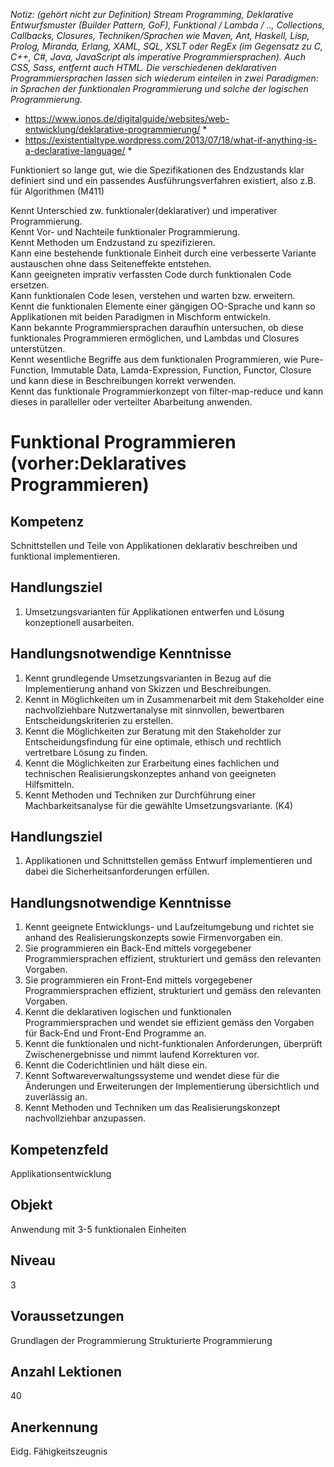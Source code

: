 *Notiz: (gehört nicht zur Definition)*
*Stream Programming, Deklarative Entwurfsmuster (Builder Pattern, GoF), Funktional / Lambda / .., Collections, Callbacks, Closures,* 
*Techniken/Sprachen wie Maven, Ant, Haskell, Lisp, Prolog, Miranda, Erlang, XAML, SQL, XSLT oder RegEx (im Gegensatz zu C, C++, C#, Java, JavaScript als imperative Programmiersprachen). Auch CSS, Sass, entfernt auch HTML.*
*Die verschiedenen deklarativen Programmiersprachen lassen sich wiederum einteilen in zwei Paradigmen: in Sprachen der funktionalen Programmierung und solche der logischen Programmierung.*
* https://www.ionos.de/digitalguide/websites/web-entwicklung/deklarative-programmierung/ *
* https://existentialtype.wordpress.com/2013/07/18/what-if-anything-is-a-declarative-language/ *

Funktioniert so lange gut, wie die Spezifikationen des Endzustands klar definiert sind und ein passendes Ausführungsverfahren existiert, also z.B. für Algorithmen (M411)

Kennt Unterschied zw. funktionaler(deklarativer) und imperativer Programmierung.  
Kennt Vor- und Nachteile funktionaler Programmierung.  
Kennt Methoden um Endzustand zu spezifizieren.  
Kann eine bestehende funktionale Einheit durch eine verbesserte Variante austauschen ohne dass Seiteneffekte entstehen.  
Kann geeigneten imprativ verfassten Code durch funktionalen Code ersetzen.   
Kann funktionalen Code lesen, verstehen und warten bzw. erweitern.  
Kennt die funktionalen Elemente einer gängigen OO-Sprache und kann so Applikationen mit beiden Paradigmen in Mischform entwickeln.   
Kann bekannte Programmiersprachen daraufhin untersuchen, ob diese funktionales Programmieren ermöglichen, und Lambdas und Closures unterstützen.  
Kennt wesentliche Begriffe aus dem funktionalen Programmieren, wie Pure-Function, Immutable Data, Lamda-Expression, Function, Functor, Closure und kann diese in Beschreibungen korrekt verwenden.  
Kennt das funktionale Programmierkonzept von filter-map-reduce und kann dieses in paralleller oder verteilter Abarbeitung anwenden.   

# Funktional Programmieren (vorher:Deklaratives Programmieren)

## Kompetenz
Schnittstellen und Teile von Applikationen deklarativ beschreiben und funktional implementieren.

## Handlungsziel 
1. Umsetzungsvarianten für Applikationen entwerfen und Lösung konzeptionell ausarbeiten.

## Handlungsnotwendige Kenntnisse
1. Kennt grundlegende Umsetzungsvarianten in Bezug auf die Implementierung anhand von Skizzen und Beschreibungen.
  1. Kennt in Möglichkeiten um in Zusammenarbeit mit dem Stakeholder eine nachvollziehbare Nutzwertanalyse mit sinnvollen, bewertbaren Entscheidungskriterien zu erstellen.
  1. Kennt die Möglichkeiten zur Beratung mit den Stakeholder zur  Entscheidungsfindung für eine optimale, ethisch und rechtlich vertretbare Lösung zu finden.
  1. Kennt die Möglichkeiten zur Erarbeitung eines fachlichen und technischen Realisierungskonzeptes anhand von geeigneten Hilfsmitteln.
  1. Kennt Methoden und Techniken zur Durchführung einer Machbarkeitsanalyse für die gewählte Umsetzungsvariante. (K4)

## Handlungsziel
1. Applikationen und Schnittstellen gemäss Entwurf implementieren und dabei die Sicherheitsanforderungen erfüllen.

## Handlungsnotwendige Kenntnisse
1. Kennt geeignete Entwicklungs- und Laufzeitumgebung und richtet sie anhand des Realisierungskonzepts sowie Firmenvorgaben ein.
  1. Sie programmieren ein Back-End mittels vorgegebener Programmiersprachen effizient, strukturiert und gemäss den relevanten Vorgaben.
  1. Sie programmieren ein Front-End mittels vorgegebener Programmiersprachen effizient, strukturiert und gemäss den relevanten Vorgaben. 
  1. Kennt die deklarativen logischen und funktionalen Programmiersprachen und wendet sie effizient gemäss den Vorgaben für Back-End und Front-End Programme an. 
  1. Kennt die funktionalen und nicht-funktionalen Anforderungen, überprüft Zwischenergebnisse und nimmt laufend Korrekturen vor.
  1. Kennt die Coderichtlinien und hält diese ein.
  1. Kennt Softwareverwaltungssysteme und wendet diese für die Änderungen und Erweiterungen der Implementierung übersichtlich und zuverlässig an.
  1. Kennt Methoden und Techniken um das Realisierungskonzept nachvollziehbar anzupassen.

## Kompetenzfeld
Applikationsentwicklung

## Objekt
Anwendung mit 3-5 funktionalen Einheiten

## Niveau
3

## Voraussetzungen
Grundlagen der Programmierung
Strukturierte Programmierung

## Anzahl Lektionen
40

## Anerkennung
Eidg. Fähigkeitszeugnis
